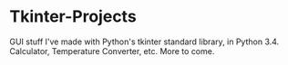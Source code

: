 Tkinter-Projects
================

GUI stuff I've made with Python's tkinter standard library, in Python 3.4. Calculator, Temperature Converter, etc. More to come.
